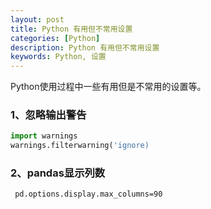 ```yaml
---
layout: post
title: Python 有用但不常用设置
categories: [Python]
description: Python 有用但不常用设置
keywords: Python, 设置
---
```


Python使用过程中一些有用但是不常用的设置等。

### 1、忽略输出警告
```Python
import warnings
warnings.filterwarning('ignore)
```

### 2、pandas显示列数
```
 pd.options.display.max_columns=90
```